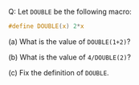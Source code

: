 Q: Let `DOUBLE` be the following macro:

```c
#define DOUBLE(x) 2*x
```

(a) What is the value of `DOUBLE(1+2)`?

(b) What is the value of `4/DOUBLE(2)`?

(c) Fix the definition of `DOUBLE`.
